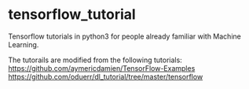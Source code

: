 # tensorflow_tutorial
Tensorflow tutorials in python3 for people already familiar with Machine Learning.<br />

The tutorails are modified from the following tutorials:<br />
https://github.com/aymericdamien/TensorFlow-Examples<br />
https://github.com/oduerr/dl_tutorial/tree/master/tensorflow